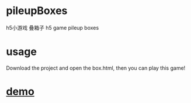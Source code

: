# pileupBoxes
h5小游戏 叠箱子
h5 game pileup boxes

# usage
Download the project and open the box.html, then you can play this game!

# <a href="https://handsomebrother.github.io/pileupBoxes/box.html">demo</a>
